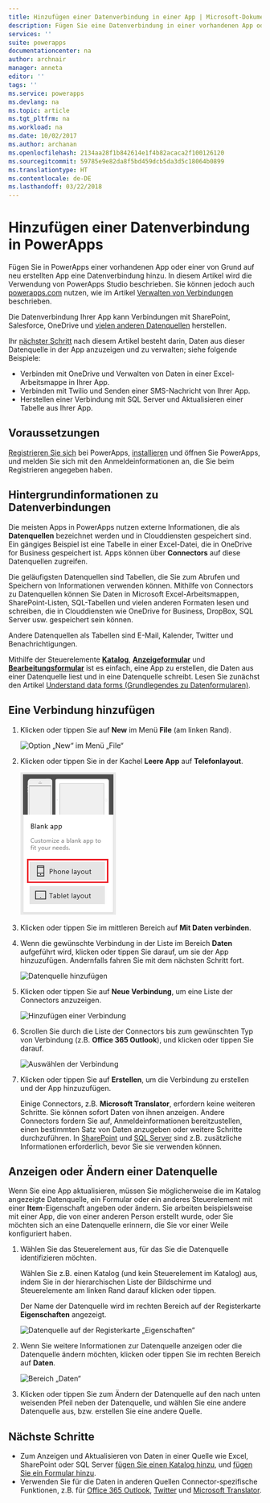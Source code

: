 ```yaml
---
title: Hinzufügen einer Datenverbindung in einer App | Microsoft-Dokumentation
description: Fügen Sie eine Datenverbindung in einer vorhandenen App oder einer leeren App hinzu
services: ''
suite: powerapps
documentationcenter: na
author: archnair
manager: anneta
editor: ''
tags: ''
ms.service: powerapps
ms.devlang: na
ms.topic: article
ms.tgt_pltfrm: na
ms.workload: na
ms.date: 10/02/2017
ms.author: archanan
ms.openlocfilehash: 2134aa28f1b842614e1f4b82acaca2f100126120
ms.sourcegitcommit: 59785e9e82da8f5bd459dcb5da3d5c18064b0899
ms.translationtype: HT
ms.contentlocale: de-DE
ms.lasthandoff: 03/22/2018
---
```

# <a name="add-a-data-connection-in-powerapps"></a>Hinzufügen einer Datenverbindung in PowerApps
Fügen Sie in PowerApps einer vorhandenen App oder einer von Grund auf neu erstellten App eine Datenverbindung hinzu. In diesem Artikel wird die Verwendung von PowerApps Studio beschrieben. Sie können jedoch auch [powerapps.com](https://web.powerapps.com) nutzen, wie im Artikel [Verwalten von Verbindungen](add-manage-connections.md) beschrieben.

Die Datenverbindung Ihrer App kann Verbindungen mit SharePoint, Salesforce, OneDrive und [vielen anderen Datenquellen](connections-list.md) herstellen.

Ihr [nächster Schritt](#next-steps) nach diesem Artikel besteht darin, Daten aus dieser Datenquelle in der App anzuzeigen und zu verwalten; siehe folgende Beispiele:

* Verbinden mit OneDrive und Verwalten von Daten in einer Excel-Arbeitsmappe in Ihrer App.
* Verbinden mit Twilio und Senden einer SMS-Nachricht von Ihrer App.
* Herstellen einer Verbindung mit SQL Server und Aktualisieren einer Tabelle aus Ihrer App.

## <a name="prerequisites"></a>Voraussetzungen
[Registrieren Sie sich](../signup-for-powerapps.md) bei PowerApps, [installieren](http://aka.ms/powerappsinstall) und öffnen Sie PowerApps, und melden Sie sich mit den Anmeldeinformationen an, die Sie beim Registrieren angegeben haben.

## <a name="background-on-data-connections"></a>Hintergrundinformationen zu Datenverbindungen
Die meisten Apps in PowerApps nutzen externe Informationen, die als **Datenquellen** bezeichnet werden und in Clouddiensten gespeichert sind. Ein gängiges Beispiel ist eine Tabelle in einer Excel-Datei, die in OneDrive for Business gespeichert ist. Apps können über **Connectors** auf diese Datenquellen zugreifen.

Die geläufigsten Datenquellen sind Tabellen, die Sie zum Abrufen und Speichern von Informationen verwenden können. Mithilfe von Connectors zu Datenquellen können Sie Daten in Microsoft Excel-Arbeitsmappen, SharePoint-Listen, SQL-Tabellen und vielen anderen Formaten lesen und schreiben, die in Clouddiensten wie OneDrive for Business, DropBox, SQL Server usw. gespeichert sein können.

Andere Datenquellen als Tabellen sind E-Mail, Kalender, Twitter und Benachrichtigungen.

Mithilfe der Steuerelemente **[Katalog](controls/control-gallery.md)**, **[Anzeigeformular](controls/control-form-detail.md)** und **[Bearbeitungsformular](controls/control-form-detail.md)** ist es einfach, eine App zu erstellen, die Daten aus einer Datenquelle liest und in eine Datenquelle schreibt. Lesen Sie zunächst den Artikel [Understand data forms (Grundlegendes zu Datenformularen)](working-with-forms.md).

## <a name="add-a-connection"></a>Eine Verbindung hinzufügen
1. Klicken oder tippen Sie auf **New** im Menü **File** (am linken Rand).

    ![Option „New“ im Menü „File“](./media/add-data-connection/file-new.png)

2. Klicken oder tippen Sie in der Kachel **Leere App** auf **Telefonlayout**.

    ![App von Grund auf neu erstellen](./media/add-data-connection/blank-app.png)

3. Klicken oder tippen Sie im mittleren Bereich auf **Mit Daten verbinden**.

4. Wenn die gewünschte Verbindung in der Liste im Bereich **Daten** aufgeführt wird, klicken oder tippen Sie darauf, um sie der App hinzuzufügen. Andernfalls fahren Sie mit dem nächsten Schritt fort.

    ![Datenquelle hinzufügen](./media/add-data-connection/choose-existing-connections.png)

5. Klicken oder tippen Sie auf **Neue Verbindung**, um eine Liste der Connectors anzuzeigen.

    ![Hinzufügen einer Verbindung](./media/add-data-connection/new-connection.png)

6. Scrollen Sie durch die Liste der Connectors bis zum gewünschten Typ von Verbindung (z.B. **Office 365 Outlook**), und klicken oder tippen Sie darauf.

    ![Auswählen der Verbindung](./media/add-data-connection/choose-connection.png)

7. Klicken oder tippen Sie auf **Erstellen**, um die Verbindung zu erstellen und der App hinzuzufügen.

    Einige Connectors, z.B. **Microsoft Translator**, erfordern keine weiteren Schritte. Sie können sofort Daten von ihnen anzeigen. Andere Connectors fordern Sie auf, Anmeldeinformationen bereitzustellen, einen bestimmten Satz von Daten anzugeben oder weitere Schritte durchzuführen. In [SharePoint](connections/connection-sharepoint-online.md) und [SQL Server](connections/connection-azure-sqldatabase.md) sind z.B. zusätzliche Informationen erforderlich, bevor Sie sie verwenden können.

## <a name="view-or-change-a-data-source"></a>Anzeigen oder Ändern einer Datenquelle
Wenn Sie eine App aktualisieren, müssen Sie möglicherweise die im Katalog angezeigte Datenquelle, ein Formular oder ein anderes Steuerelement mit einer **Item**-Eigenschaft angeben oder ändern. Sie arbeiten beispielsweise mit einer App, die von einer anderen Person erstellt wurde, oder Sie möchten sich an eine Datenquelle erinnern, die Sie vor einer Weile konfiguriert haben.

1. Wählen Sie das Steuerelement aus, für das Sie die Datenquelle identifizieren möchten.

    Wählen Sie z.B. einen Katalog (und kein Steuerelement im Katalog) aus, indem Sie in der hierarchischen Liste der Bildschirme und Steuerelemente am linken Rand darauf klicken oder tippen.

    Der Name der Datenquelle wird im rechten Bereich auf der Registerkarte **Eigenschaften** angezeigt.

    ![Datenquelle auf der Registerkarte „Eigenschaften“](./media/add-data-connection/properties-tab.png)

2. Wenn Sie weitere Informationen zur Datenquelle anzeigen oder die Datenquelle ändern möchten, klicken oder tippen Sie im rechten Bereich auf **Daten**.

    ![Bereich „Daten“](./media/add-data-connection/data-pane.png)

3. Klicken oder tippen Sie zum Ändern der Datenquelle auf den nach unten weisenden Pfeil neben der Datenquelle, und wählen Sie eine andere Datenquelle aus, bzw. erstellen Sie eine andere Quelle.

## <a name="next-steps"></a>Nächste Schritte
* Zum Anzeigen und Aktualisieren von Daten in einer Quelle wie Excel, SharePoint oder SQL Server [fügen Sie einen Katalog hinzu](add-gallery.md), und [fügen Sie ein Formular hinzu](add-form.md).
* Verwenden Sie für die Daten in anderen Quellen Connector-spezifische Funktionen, z.B. für [Office 365 Outlook](connections/connection-office365-outlook.md), [Twitter](connections/connection-twitter.md) und [Microsoft Translator](connections/connection-microsoft-translator.md).
